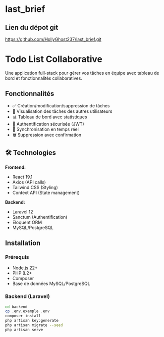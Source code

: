 # last_brief

## Lien du dépot git
https://github.com/HollyGhost237/last_brief.git

#  Todo List Collaborative

Une application full-stack pour gérer vos tâches en équipe avec tableau de bord et fonctionnalités collaboratives.

##  Fonctionnalités

- ✅ Création/modification/suppression de tâches
- 👥 Visualisation des tâches des autres utilisateurs
- 📊 Tableau de bord avec statistiques
- 🔐 Authentification sécurisée (JWT)
- 🔄 Synchronisation en temps réel
- 🗑️ Suppression avec confirmation

## 🛠️ Technologies

**Frontend:**
- React 19.1
- Axios (API calls)
- Tailwind CSS (Styling)
- Context API (State management)

**Backend:**
- Laravel 12
- Sanctum (Authentification)
- Eloquent ORM
- MySQL/PostgreSQL

##  Installation

### Prérequis
- Node.js 22+
- PHP 8.2+
- Composer
- Base de données MySQL/PostgreSQL

### Backend (Laravel)
```bash
cd backend
cp .env.example .env
composer install
php artisan key:generate
php artisan migrate --seed
php artisan serve
